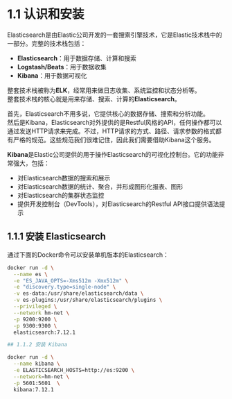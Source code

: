 # 1.1 认识和安装

Elasticsearch是由Elastic公司开发的一套搜索引擎技术，它是Elastic技术栈中的一部分。完整的技术栈包括：

- **Elasticsearch**：用于数据存储、计算和搜索
- **Logstash/Beats**：用于数据收集
- **Kibana**：用于数据可视化

整套技术栈被称为**ELK**，经常用来做日志收集、系统监控和状态分析等。  
整套技术栈的核心就是用来存储、搜索、计算的**Elasticsearch**。

首先，Elasticsearch不用多说，它提供核心的数据存储、搜索和分析功能。  
然后是Kibana，Elasticsearch对外提供的是Restful风格的API，任何操作都可以通过发送HTTP请求来完成。不过，HTTP请求的方式、路径、请求参数的格式都有严格的规范。这些规范我们很难记住，因此我们需要借助Kibana这个服务。

**Kibana**是Elastic公司提供的用于操作Elasticsearch的可视化控制台。它的功能非常强大，包括：

- 对Elasticsearch数据的搜索和展示
- 对Elasticsearch数据的统计、聚合，并形成图形化报表、图形
- 对Elasticsearch的集群状态监控
- 提供开发控制台（DevTools），对Elasticsearch的Restful API接口提供语法提示

## 1.1.1 安装 Elasticsearch

通过下面的Docker命令可以安装单机版本的Elasticsearch：

```bash
docker run -d \
  --name es \
  -e "ES_JAVA_OPTS=-Xms512m -Xmx512m" \
  -e "discovery.type=single-node" \
  -v es-data:/usr/share/elasticsearch/data \
  -v es-plugins:/usr/share/elasticsearch/plugins \
  --privileged \
  --network hm-net \
  -p 9200:9200 \
  -p 9300:9300 \
  elasticsearch:7.12.1

## 1.1.2 安装 Kibana

docker run -d \
  --name kibana \
  -e ELASTICSEARCH_HOSTS=http://es:9200 \
  --network=hm-net \
  -p 5601:5601  \
  kibana:7.12.1

